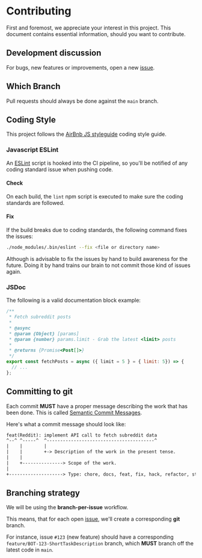 # Contributing

First and foremost, we appreciate your interest in this project. This document contains essential information, should you want to contribute.

## Development discussion

For bugs, new features or improvements, open a new [issue](https://github.com/tiagojpdias/literacia-financeira-bot/issues/new).

## Which Branch

Pull requests should always be done against the `main` branch.

## Coding Style

This project follows the [AirBnb JS styleguide](https://github.com/airbnb/javascript) coding style guide.

### Javascript ESLint

An [ESLint](https://eslint.org/) script is hooked into the CI pipeline, so you'll be notified of any coding standard issue when pushing code.

#### Check

On each build, the `lint` npm script is executed to make sure the coding standards are followed.

#### Fix

If the build breaks due to coding standards, the following command fixes the issues:

```sh
./node_modules/.bin/eslint --fix <file or directory name>
```

Although is advisable to fix the issues by hand to build awareness for the future. Doing it by hand trains our brain to not commit those kind of issues again.

### JSDoc

The following is a valid documentation block example:

```js
/**
 * Fetch subreddit posts
 *
 * @async
 * @param {Object} [params]
 * @param {number} params.limit - Grab the latest <limit> posts
 *
 * @returns {Promise<Post[]>}
 */
export const fetchPosts = async ({ limit = 5 } = { limit: 5}) => {
  // ...
};
```

## Committing to git

Each commit **MUST** have a proper message describing the work that has been done.
This is called [Semantic Commit Messages](https://seesparkbox.com/foundry/semantic_commit_messages).

Here's what a commit message should look like:

```txt
feat(Reddit): implement API call to fetch subreddit data
^--^ ^-----^  ^----------------------------------------^
|    |        |
|    |        +-> Description of the work in the present tense.
|    |
|    +---------------> Scope of the work.
|
+--------------------> Type: chore, docs, feat, fix, hack, refactor, style, or test.
```

## Branching strategy

We will be using the **branch-per-issue** workflow.

This means, that for each open [issue](https://github.com/tiagojpdias/literacia-financeira-bot/issues), we'll create a corresponding **git** branch.

For instance, issue `#123` (new feature) should have a corresponding `feature/BOT-123-ShortTaskDescription` branch, which **MUST** branch off the latest code in `main`.
